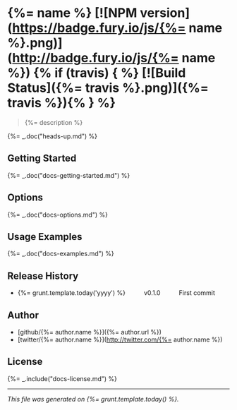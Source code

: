 # {%= name %} [![NPM version](https://badge.fury.io/js/{%= name %}.png)](http://badge.fury.io/js/{%= name %}) {% if (travis) { %} [![Build Status]({%= travis %}.png)]({%= travis %}){% } %}

> {%= description %}

{%= _.doc("heads-up.md") %}

## Getting Started
{%= _.doc("docs-getting-started.md") %}

## Options
{%= _.doc("docs-options.md") %}

## Usage Examples
{%= _.doc("docs-examples.md") %}

## Release History
 * {%= grunt.template.today('yyyy') %}   v0.1.0   First commit

## Author

+ [github/{%= author.name %}]({%= author.url %})
+ [twitter/{%= author.name %}](http://twitter.com/{%= author.name %})

## License
{%= _.include("docs-license.md") %}

***

_This file was generated on {%= grunt.template.today() %}._
